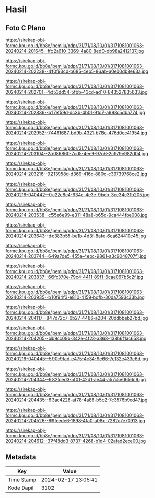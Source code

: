 # Hasil

## Foto C Plano

https://sirekap-obj-formc.kpu.go.id/bb8e/pemilu/pdpr/31/71/08/10/01/3171081001063-20240214-201645--ffc2a610-3369-4a80-8ed0-db98a2412137.jpg

https://sirekap-obj-formc.kpu.go.id/bb8e/pemilu/pdpr/31/71/08/10/01/3171081001063-20240214-202238--4f0f93cd-b685-4eb5-86ab-a0e00db8e63a.jpg

https://sirekap-obj-formc.kpu.go.id/bb8e/pemilu/pdpr/31/71/08/10/01/3171081001063-20240214-202701--4d53dd54-5fbb-43cd-ad10-843527835633.jpg

https://sirekap-obj-formc.kpu.go.id/bb8e/pemilu/pdpr/31/71/08/10/01/3171081001063-20240214-202836--b17ef59d-dc3b-4b01-91c7-a998c5dba774.jpg

https://sirekap-obj-formc.kpu.go.id/bb8e/pemilu/pdpr/31/71/08/10/01/3171081001063-20240214-202952--74461687-bd9b-4321-b78c-476d0cc41954.jpg

https://sirekap-obj-formc.kpu.go.id/bb8e/pemilu/pdpr/31/71/08/10/01/3171081001063-20240214-203104--2a086860-7cd5-4ee9-97c6-2c979e982d04.jpg

https://sirekap-obj-formc.kpu.go.id/bb8e/pemilu/pdpr/31/71/08/10/01/3171081001063-20240214-203216--9213958d-d369-416c-880c-c39739768ce2.jpg

https://sirekap-obj-formc.kpu.go.id/bb8e/pemilu/pdpr/31/71/08/10/01/3171081001063-20240216-040442--0c22c8c4-934e-4e3e-9bcb-3cc34c31b205.jpg

https://sirekap-obj-formc.kpu.go.id/bb8e/pemilu/pdpr/31/71/08/10/01/3171081001063-20240214-203538--c55e6e99-e311-48a8-b65d-9ca444fbe008.jpg

https://sirekap-obj-formc.kpu.go.id/bb8e/pemilu/pdpr/31/71/08/10/01/3171081001063-20240214-203643--dc383b55-be1b-4d3f-8afe-6ca624410c45.jpg

https://sirekap-obj-formc.kpu.go.id/bb8e/pemilu/pdpr/31/71/08/10/01/3171081001063-20240214-203744--649a7de5-455a-4ebc-9861-a3c9048707f1.jpg

https://sirekap-obj-formc.kpu.go.id/bb8e/pemilu/pdpr/31/71/08/10/01/3171081001063-20240214-203837--66fc370e-79c4-4411-89f1-6cae067b5c2f.jpg

https://sirekap-obj-formc.kpu.go.id/bb8e/pemilu/pdpr/31/71/08/10/01/3171081001063-20240214-203935--b10f94f3-e810-4159-bdfb-30da7593c33b.jpg

https://sirekap-obj-formc.kpu.go.id/bb8e/pemilu/pdpr/31/71/08/10/01/3171081001063-20240214-204117--847d72c7-6b27-4486-a204-20ddbbeb27bd.jpg

https://sirekap-obj-formc.kpu.go.id/bb8e/pemilu/pdpr/31/71/08/10/01/3171081001063-20240214-204205--bb9cc09b-342e-4f23-a368-138b6f1ac658.jpg

https://sirekap-obj-formc.kpu.go.id/bb8e/pemilu/pdpr/31/71/08/10/01/3171081001063-20240216-040445--590c9fad-e475-4c34-9e66-7c132e433c6d.jpg

https://sirekap-obj-formc.kpu.go.id/bb8e/pemilu/pdpr/31/71/08/10/01/3171081001063-20240214-204344--982fced3-5f01-42d1-ae44-a57c5e0656c9.jpg

https://sirekap-obj-formc.kpu.go.id/bb8e/pemilu/pdpr/31/71/08/10/01/3171081001063-20240214-204435--63ac4228-af78-4a86-b5c2-7c3576b9ed47.jpg

https://sirekap-obj-formc.kpu.go.id/bb8e/pemilu/pdpr/31/71/08/10/01/3171081001063-20240214-204526--69feede6-1898-4fa0-a08c-7282c7e70913.jpg

https://sirekap-obj-formc.kpu.go.id/bb8e/pemilu/pdpr/31/71/08/10/01/3171081001063-20240214-204612--37f48dd3-8737-4268-b1d4-02afad2ece00.jpg


## Metadata

| Key        | Value               |
| ---------- | ------------------- |
| Time Stamp | 2024-02-17 13:05:41 |
| Kode Dapil | 3102                |



